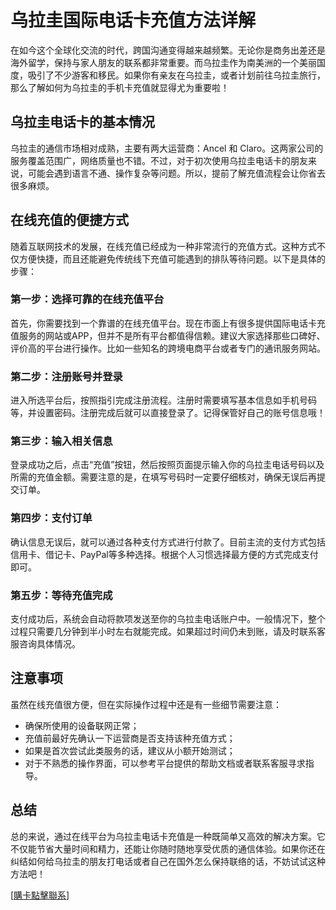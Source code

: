 # 乌拉圭国际电话卡充值方法详解

在如今这个全球化交流的时代，跨国沟通变得越来越频繁。无论你是商务出差还是海外留学，保持与家人朋友的联系都非常重要。而乌拉圭作为南美洲的一个美丽国度，吸引了不少游客和移民。如果你有亲友在乌拉圭，或者计划前往乌拉圭旅行，那么了解如何为乌拉圭的手机卡充值就显得尤为重要啦！

## 乌拉圭电话卡的基本情况

乌拉圭的通信市场相对成熟，主要有两大运营商：Ancel 和 Claro。这两家公司的服务覆盖范围广，网络质量也不错。不过，对于初次使用乌拉圭电话卡的朋友来说，可能会遇到语言不通、操作复杂等问题。所以，提前了解充值流程会让你省去很多麻烦。

## 在线充值的便捷方式

随着互联网技术的发展，在线充值已经成为一种非常流行的充值方式。这种方式不仅方便快捷，而且还能避免传统线下充值可能遇到的排队等待问题。以下是具体的步骤：

### 第一步：选择可靠的在线充值平台

首先，你需要找到一个靠谱的在线充值平台。现在市面上有很多提供国际电话卡充值服务的网站或APP，但并不是所有平台都值得信赖。建议大家选择那些口碑好、评价高的平台进行操作。比如一些知名的跨境电商平台或者专门的通讯服务网站。

### 第二步：注册账号并登录

进入所选平台后，按照指引完成注册流程。注册时需要填写基本信息如手机号码等，并设置密码。注册完成后就可以直接登录了。记得保管好自己的账号信息哦！

### 第三步：输入相关信息

登录成功之后，点击“充值”按钮，然后按照页面提示输入你的乌拉圭电话号码以及所需的充值金额。需要注意的是，在填写号码时一定要仔细核对，确保无误后再提交订单。

### 第四步：支付订单

确认信息无误后，就可以通过各种支付方式进行付款了。目前主流的支付方式包括信用卡、借记卡、PayPal等多种选择。根据个人习惯选择最方便的方式完成支付即可。

### 第五步：等待充值完成

支付成功后，系统会自动将款项发送至你的乌拉圭电话账户中。一般情况下，整个过程只需要几分钟到半小时左右就能完成。如果超过时间仍未到账，请及时联系客服咨询具体情况。

## 注意事项

虽然在线充值很方便，但在实际操作过程中还是有一些细节需要注意：

- 确保所使用的设备联网正常；
- 充值前最好先确认一下运营商是否支持该种充值方式；
- 如果是首次尝试此类服务的话，建议从小额开始测试；
- 对于不熟悉的操作界面，可以参考平台提供的帮助文档或者联系客服寻求指导。

## 总结

总的来说，通过在线平台为乌拉圭电话卡充值是一种既简单又高效的解决方案。它不仅能节省大量时间和精力，还能让你随时随地享受优质的通信体验。如果你还在纠结如何给乌拉圭的朋友打电话或者自己在国外怎么保持联络的话，不妨试试这种方法吧！

[[購卡點擊聯系](https://t.me/s/SXDXQF)]